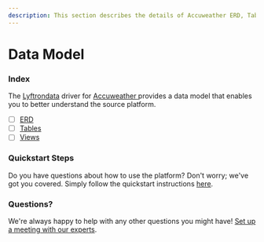 ```yaml
---
description: This section describes the details of Accuweather ERD, Tables, and Views.
---
```


# Data Model

### Index

The  [Lyftrondata](https://www.lyftrondata.com/) driver for [Accuweather](https://www.lyftrondata.com/integration/accuweather/)[ ](https://www.lyftrondata.com/integration/accuweather/)provides a data model that enables you to better understand the source platform.

* [ ] [ERD](../../../weather-analytics/accuweather/data-model/erd.md)
* [ ] [Tables](../../../weather-analytics/accuweather/data-model/tables.md)
* [ ] [Views](../../../weather-analytics/accuweather/data-model/views.md)

### Quickstart Steps

Do you have questions about how to use the platform? Don't worry; we've got you covered. Simply follow the quickstart instructions [here](../../../../quickstart-steps.md).

### Questions? <a href="#questions" id="questions"></a>

We're always happy to help with any other questions you might have! [Set up a meeting with our experts](https://www.lyftrondata.com/book-a-meeting/).

